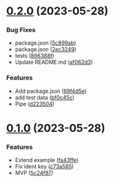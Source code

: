 # [0.2.0](https://github.com/beemojs/conventional-changelog-beemo/compare/v0.1.0...v0.2.0) (2023-05-28)


### Bug Fixes

* package.json ([5c899ab](https://github.com/beemojs/conventional-changelog-beemo/commit/5c899ab99b046326c826c176b250f3fa2e181463))
* package.json ([2ec3249](https://github.com/beemojs/conventional-changelog-beemo/commit/2ec3249a225f96dcd5033aed3c541263aaacdf58))
* tests ([896388f](https://github.com/beemojs/conventional-changelog-beemo/commit/896388f2e5d3cfee7d8fb52391d05161158cfab8))
* Update README.md ([af062d3](https://github.com/beemojs/conventional-changelog-beemo/commit/af062d3fad8f672771f4cd8777ce37093360a906))


### Features

* Add package.json ([69f4d5e](https://github.com/beemojs/conventional-changelog-beemo/commit/69f4d5e06c578bb153fa124484a9a9865bbf46eb))
* add test data ([bf0c45c](https://github.com/beemojs/conventional-changelog-beemo/commit/bf0c45c974bd34f22286646d8bf218e6b1e089ee))
* Pipe ([d223504](https://github.com/beemojs/conventional-changelog-beemo/commit/d2235049ea3a53296f369b0689812b20865e7072))



# [0.1.0](https://github.com/beemojs/conventional-changelog-beemo/compare/5c24f97e6da8478e5d2a35883cf8dfaafed9ba0f...v0.1.0) (2023-05-28)


### Features

* Extend example ([fa43ffe](https://github.com/beemojs/conventional-changelog-beemo/commit/fa43ffee80d42331cf82d468583c7ae05d5f0b0b))
* Fix ident key ([c73a585](https://github.com/beemojs/conventional-changelog-beemo/commit/c73a585a52609b18bd841dd984416929a839477a))
* MVP ([5c24f97](https://github.com/beemojs/conventional-changelog-beemo/commit/5c24f97e6da8478e5d2a35883cf8dfaafed9ba0f))



